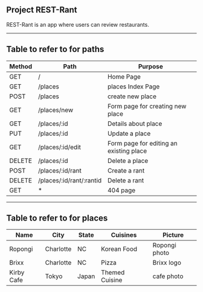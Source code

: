 ## Project REST-Rant

REST-Rant is an app where users can review restaurants.

---

## Table to refer to for paths

| Method | Path                     | Purpose                                 |
| ------ | ------------------------ | --------------------------------------- |
| GET    | /                        | Home Page                               |
| GET    | /places                  | places Index Page                       |
| POST   | /places                  | create new place                        |
| GET    | /places/new              | Form page for creating new place        |
| GET    | /places/:id              | Details about place                     |
| PUT    | /places/:id              | Update a place                          |
| GET    | /places/:id/edit         | Form page for editing an existing place |
| DELETE | /places/:id              | Delete a place                          |
| POST   | /places/:id/rant         | Create a rant                           |
| DELETE | /places/:id/rant/:rantid | Delete a rant                           |
| GET    | \*                       | 404 page                                |

---

## Table to refer to for places

| Name       | City      | State | Cuisines       | Picture       |
| ---------- | --------- | ----- | -------------- | ------------- |
| Ropongi    | Charlotte | NC    | Korean Food    | Ropongi photo |
| Brixx      | Charlotte | NC    | Pizza          | Brixx logo    |
| Kirby Cafe | Tokyo     | Japan | Themed Cuisine | cafe photo    |
